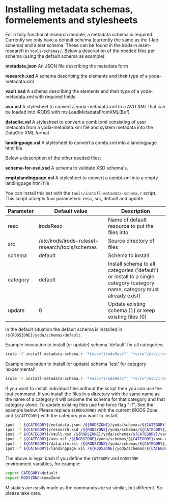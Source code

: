# Installing metadata schemas, formelements and stylesheets
For a fully functional research module, a metadata schema is required.
Currently we only have a default schema (currently the same as the I-lab schema) and a test schema.
These can be found in the irods-ruleset-research in `tools/schemas/`.
Below a description of the needed files per schema (using the default schema as example):

**metadata.json**
  An JSON file describing the metadata form

**research.xsd**
  A schema describing the elements and their type of a yoda-metadata.xml

**vault.xsd**
  A schema describing the elements and their type of a yoda-metadata.xml with required fields

**avu.xsl**
  A stylesheet to convert a yoda-metadata.xml to a AVU XML that can be loaded into iRODS with msiLoadMetadataFromXML(Buf)

**datacite.xsl**
  A stylesheet to convert a combi.xml consisting of user metadata from a yoda-metadata.xml file and system metadata into
  the DataCite XML format

**landingpage.xsl**
  A stylesheet to convert a combi.xml into a landingpage html file

Below a description of the other needed files:

**schema-for-xsd.xsd**
  A schema to validate XSD schema's.

**emptylandingpage.xsl**
  A stylesheet to convert a combi.xml into a empty landingpage html file

You can install this set with the `tools/install-metadata-schema.r` script. This script accepts four parameters:
resc, src, default and update.


Parameter  | Default value                                   | Description
-----------|-------------------------------------------------|------------
resc	     | irodsResc	                                     | Name of default resource to put the files into
src        | /etc/irods/irods-ruleset-research/tools/schemas | Source directory of files
schema     | default                                         | Schema to install
category   | default                                         | Install schema to all categories ('default') or install to a single category (category name, category must already exist)
update     | 0                                               | Update existing schema (1) or keep existing files (0)

In the default situation the default schema is installed in ``/${RODSZONE}/yoda/schemas/default``.

Example invocation to install (or update) schema 'default' for all categories:
```bash
irule -F install-metadata-schema.r '*resc="irodsResc"' '*src="/etc/irods/irods-ruleset-research/tools/schemas/"' '*schema="default"' '*category="default"' '*update=1'
```

Example invocation to install (or update) schema 'test' for category 'experimental':
```bash
irule -F install-metadata-schema.r '*resc="irodsResc"' '*src="/etc/irods/irods-ruleset-research/tools/schemas/"' '*schema="test"' ' '*category="experimental"' '*update=1'
```

If you want to install individual files without the script then you can use the iput command.
If you install the files in a directory with the same name as the name of a category it will become the schema for that category and that category alone.
To update existing files use the force flag "-f".
See the example below. Please replace `${RODSZONE}` with the current iRODS Zone and `${CATEGORY}` with the category you want to install.

```bash
iput -f ${CATEGORY}/metadata.json /${RODSZONE}/yoda/schemas/${CATEGORY}/metadata.json
iput -f ${CATEGORY}/research.xsd /${RODSZONE}/yoda/schemas/${CATEGORY}/research.xsd
iput -f ${CATEGORY}/vault.xsd /${RODSZONE}/yoda/schemas/${CATEGORY}/vault.xsd
iput -f ${CATEGORY}/avu.xsl /${RODSZONE}/yoda/schemas/${CATEGORY}/avu.xsl
iput -f ${CATEGORY}/datacite.xsl /${RODSZONE}/yoda/schemas/${CATEGORY}/datacite.xsl
iput -f ${CATEGORY}/landingpage.xsl /${RODSZONE}/yoda/schemas/${CATEGORY}/landingpage.xsl
```

The above is legal bash if you define the `CATEGORY` and `RODSZONE` environment variables, for example:

```bash
export CATEGORY=default
export RODSZONE=tempZone
```

Mistakes are easily made as the commands are so similar, but different.
So please take care.
